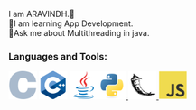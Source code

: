 I am ARAVINDH.💫<br />
🌱I am learning App Development.<br />
💭Ask me about Multithreading in java.<br />

<h3 align="left">Languages and Tools:</h3>
<p align="left">
  <img src="https://raw.githubusercontent.com/devicons/devicon/master/icons/c/c-original.svg" alt = "c" width = "50" height = "50"/>
  <img src="https://raw.githubusercontent.com/devicons/devicon/master/icons/cplusplus/cplusplus-original.svg" alt="cplusplus" width="50" height="50"/> </a> <a href="https://www.java.com" target="_blank" rel="noreferrer">  <img src="https://raw.githubusercontent.com/devicons/devicon/master/icons/java/java-original.svg" alt="java" width="50" height="50"/><img src="https://raw.githubusercontent.com/devicons/devicon/master/icons/python/python-original.svg" alt="python" width="50" height="50"/> 
  <img src="https://raw.githubusercontent.com/devicons/devicon/master/icons/flask/flask-original.svg" alt = "c" width = "50" height = "50"/>
 <img src="https://raw.githubusercontent.com/devicons/devicon/master/icons/javascript/javascript-original.svg" alt = "c" width = "50" height = "50"/>


